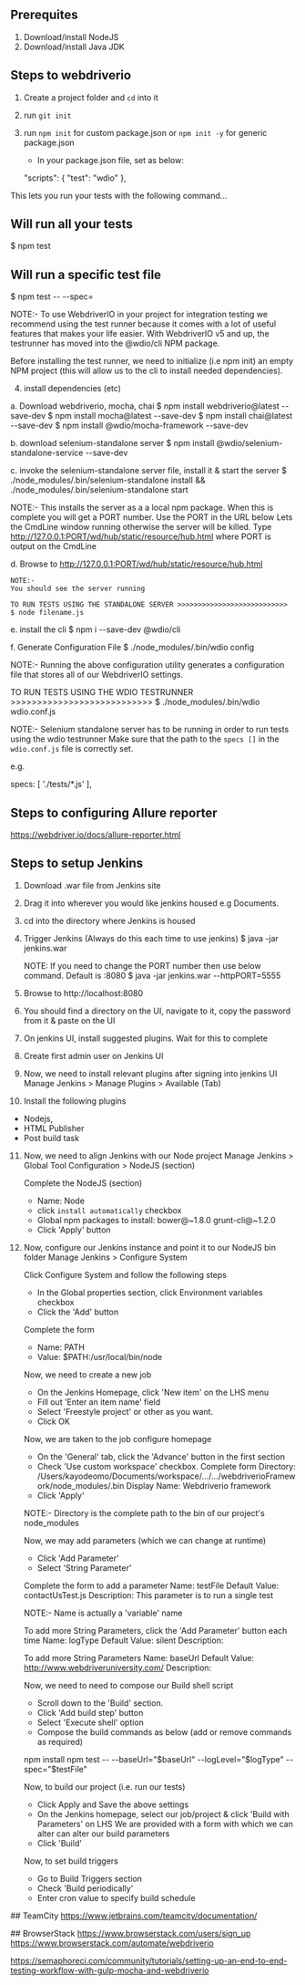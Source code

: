 ## Prerequites
1. Download/install NodeJS
2. Download/install Java JDK


## Steps to webdriverio
1. Create a project folder and `cd` into it
2. run `git init`
3. run `npm init` for custom package.json or `npm init -y` for generic package.json
   - In your package.json file, set as below:
   
   "scripts": {
    "test": "wdio"
  },

  This lets you run your tests with the following command...

## Will run all your tests
  $ npm test 

## Will run a specific test file
  $ npm test -- --spec=<file-path>
   
   NOTE:-
   To use WebdriverIO in your project for integration testing we recommend using the test runner because it comes with a lot of useful features that makes your life easier. With WebdriverIO v5 and up, the testrunner has moved into the @wdio/cli NPM package.

   Before installing the test runner, we need to initialize (i.e npm init) an empty NPM project (this will allow us to the cli to install needed dependencies).

4. install dependencies (etc)

a. Download webdriverio, mocha, chai
   $ npm install webdriverio@latest --save-dev
   $ npm install mocha@latest --save-dev
   $ npm install chai@latest --save-dev
   $ npm install @wdio/mocha-framework --save-dev

b. download selenium-standalone server
   $ npm install @wdio/selenium-standalone-service --save-dev

c. invoke the selenium-standalone server file, install it & start the server
   $ ./node_modules/.bin/selenium-standalone install && ./node_modules/.bin/selenium-standalone start

   NOTE:- 
   This installs the server as a a local npm package.
   When this is complete you will get a PORT number. Use the PORT in the URL below
   Lets the CmdLine window running otherwise the server will be killed.
   Type http://127.0.0.1:PORT/wd/hub/static/resource/hub.html where PORT is output on the CmdLine

d. Browse to http://127.0.0.1:PORT/wd/hub/static/resource/hub.html

    NOTE:- 
    You should see the server running

    TO RUN TESTS USING THE STANDALONE SERVER >>>>>>>>>>>>>>>>>>>>>>>>>>>
    $ node filename.js

e. install the cli
   $ npm i --save-dev @wdio/cli

f. Generate Configuration File
   $ ./node_modules/.bin/wdio config

   NOTE:- 
   Running the above configuration utility generates a configuration file that stores all of our WebdriverIO settings.

   TO RUN TESTS USING THE WDIO TESTRUNNER >>>>>>>>>>>>>>>>>>>>>>>>>>>
   $ ./node_modules/.bin/wdio wdio.conf.js

   NOTE:- 
   Selenium standalone server has to be running in order to run tests using the wdio testrunner
   Make sure that the path to the `specs []` in the `wdio.conf.js` file is correctly set.

   e.g.

   specs: [
        './tests/*.js'
    ],

## Steps to configuring Allure reporter
   https://webdriver.io/docs/allure-reporter.html


## Steps to setup Jenkins
1. Download .war file from Jenkins site
2. Drag it into wherever you would like jenkins housed e.g Documents.
3. cd into the directory where Jenkins is housed 
4. Trigger Jenkins  (Always do this each time to use jenkins)
   $ java -jar jenkins.war

   NOTE:
   If you need to change the PORT number then use below command. Default is :8080
   $ java -jar jenkins.war --httpPORT=5555

5. Browse to http://localhost:8080
6. You should find a directory on the UI, navigate to it, copy the password from it & paste on the UI
7. On jenkins UI, install suggested plugins. Wait for this to complete
8. Create  first admin user on Jenkins UI

9. Now, we need to install relevant plugins after signing into jenkins UI
   Manage Jenkins > Manage Plugins > Available (Tab)
10. Install the following plugins 
   - Nodejs, 
   - HTML Publisher
   - Post build task


11. Now, we need to align Jenkins with our Node project
    Manage Jenkins > Global Tool Configuration > NodeJS (section)

    Complete the NodeJS (section)
    - Name: Node
    - click `install automatically` checkbox
    - Global npm packages to install: bower@~1.8.0 grunt-cli@~1.2.0
    - Click 'Apply' button

12. Now, configure our Jenkins instance and point it to our NodeJS bin folder
    Manage Jenkins > Configure System

    Click Configure System and follow the following steps
    - In the Global properties section, click Environment variables checkbox
    - Click the 'Add' button

    Complete the form
    - Name: PATH
    - Value: $PATH:/usr/local/bin/node

    Now, we need to create a new job
    - On the Jenkins Homepage, click 'New item' on the LHS menu
    - Fill out 'Enter an item name' field
    - Select 'Freestyle project' or other as you want.
    - Click OK

    Now, we are taken to the job configure homepage
    - On the 'General' tab, click the 'Advance' button in the first section
    - Check 'Use custom workspace' checkbox. Complete form
    Directory: /Users/kayodeomo/Documents/workspace/.../.../webdriverioFramework/node_modules/.bin
    Display Name: Webdriverio framework
    - Click 'Apply'

    NOTE:- Directory is the complete path to the bin of our project's node_modules

    Now, we may add parameters (which we can change at runtime)
    - Click 'Add Parameter'
    - Select 'String Parameter'
    
    Complete the form to add a parameter
    Name: testFile
    Default Value: contactUsTest.js
    Description: This parameter is to run a single test

    NOTE:-
    Name is actually a 'variable' name

    To add more String Parameters, click the 'Add Parameter' button each time
    Name: logType
    Default Value: silent
    Description: 

    To add more String Parameters
    Name: baseUrl
    Default Value: http://www.webdriveruniversity.com/
    Description: 
    
    Now, we need to need to compose our Build shell script
    - Scroll down to the 'Build' section. 
    - Click 'Add build step' button
    - Select 'Execute shell' option
    - Compose the build commands as below (add or remove commands as required)

    npm install
    npm test -- --baseUrl="$baseUrl" --logLevel="$logType" --spec="$testFile"

    Now, to build our project (i.e. run our tests) 
    - Click Apply and Save the above settings
    - On the Jenkins homepage, select our job/project & click 'Build with Parameters' on LHS
      We are provided with a form with which we can alter  can alter our build parameters
    - Click 'Build'

    Now, to set build triggers
    - Go to Build Triggers section
    - Check 'Build periodically'
    - Enter cron value to specify build schedule 









## TeamCity
https://www.jetbrains.com/teamcity/documentation/

## BrowserStack
https://www.browserstack.com/users/sign_up
https://www.browserstack.com/automate/webdriverio


https://semaphoreci.com/community/tutorials/setting-up-an-end-to-end-testing-workflow-with-gulp-mocha-and-webdriverio